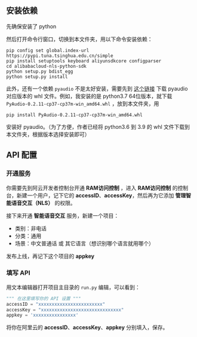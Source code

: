 ## 安装依赖

先确保安装了 python

然后打开命令行窗口，切换到本文件夹，用以下命令安装依赖：

```
pip config set global.index-url https://pypi.tuna.tsinghua.edu.cn/simple
pip install setuptools keyboard aliyunsdkcore configparser
cd alibabacloud-nls-python-sdk
python setup.py bdist_egg
python setup.py install
```

此外，还有一个依赖 `pyaudio` 不是太好安装，需要先到 [这个链接](https://www.lfd.uci.edu/~gohlke/pythonlibs) 下载 pyaudio 对应版本的 whl 文件。例如，我安装的是 python3.7 64位版本，就下载 `PyAudio‑0.2.11‑cp37‑cp37m‑win_amd64.whl` ，放到本文件夹，用

```
pip install PyAudio‑0.2.11‑cp37‑cp37m‑win_amd64.whl
```

安装好 pyaudio。（为了方便，作者已经将 python3.6 到 3.9 的 whl 文件下载到本文件夹，根据版本选择安装即可）

## API 配置

### 开通服务

你需要先到阿云开发者控制台开通 **RAM访问控制** ，进入 **RAM访问控制** 的控制台，新建一个用户，记下它的 **accessID**、**accessKey**，然后再为它添加 **管理智能语音交互（NLS）** 的权限。

接下来开通 **智能语音交互** 服务，新建一个项目：

- 类别：非电话
- 分类：通用
- 场景：中文普通话 或 其它语言（想识别哪个语言就用哪个）

发布上线，再记下这个项目的 **appkey**

### 填写 API

用文本编辑器打开项目主目录的 `run.py` 编辑，可以看到：

```python
""" 在这里填写你的 API 设置 """
accessID = "xxxxxxxxxxxxxxxxxxxxxxxx"
accessKey = "xxxxxxxxxxxxxxxxxxxxxxxxxxxxxx"
appkey = 'xxxxxxxxxxxxxxxx'
```

将你在阿里云的 **accessID**、**accessKey**、**appkey** 分别填入，保存。